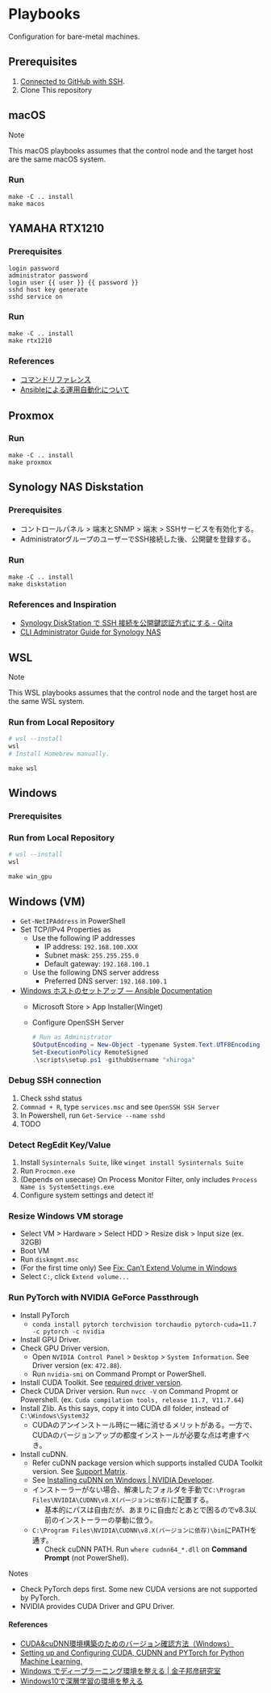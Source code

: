 # Playbooks

Configuration for bare-metal machines.

## Prerequisites

1. [Connected to GitHub with SSH](https://docs.github.com/en/authentication/connecting-to-github-with-ssh).
2. Clone This repository

## macOS

> [!NOTE]
> This macOS playbooks assumes that the control node and the target host are the same macOS system.

### Run

```shell
make -C .. install
make macos
```

## YAMAHA RTX1210

### Prerequisites

```rtx
login password
administrator password
login user {{ user }} {{ password }}
sshd host key generate
sshd service on
```

### Run

```shell
make -C .. install
make rtx1210
```

### References

- [コマンドリファレンス](http://www.rtpro.yamaha.co.jp/RT/manual/rt-common/index.html)
- [Ansibleによる運用自動化について](http://www.rtpro.yamaha.co.jp/RT/docs/ansible/index.html)

## Proxmox

### Run

```shell
make -C .. install
make proxmox
```

## Synology NAS Diskstation

### Prerequisites

- コントロールパネル > 端末とSNMP > 端末 > SSHサービスを有効化する。
- AdministratorグループのユーザーでSSH接続した後、公開鍵を登録する。

### Run

```shell
make -C .. install
make diskstation
```

### References and Inspiration

- [Synology DiskStation で SSH 接続を公開鍵認証方式にする - Qiita](https://qiita.com/shimizumasaru/items/56474d98e723ea1b5ae3)
- [CLI Administrator Guide for Synology NAS](https://global.download.synology.com/download/Document/Software/DeveloperGuide/Firmware/DSM/All/enu/Synology_DiskStation_Administration_CLI_Guide.pdf)

## WSL

> [!NOTE]
> This WSL playbooks assumes that the control node and the target host are the same WSL system.

### Run from Local Repository

```powershell
# wsl --install
wsl
# Install Homebrew manually.
```

```shell
make wsl
```

## Windows

### Prerequisites

### Run from Local Repository

```powershell
# wsl --install
wsl
```

```shell
make win_gpu
```

## Windows (VM)

- `Get-NetIPAddress` in PowerShell
- Set TCP/IPv4 Properties as
  - Use the following IP addresses
    - IP address: `192.168.100.XXX`
    - Subnet mask: `255.255.255.0`
    - Default gateway: `192.168.100.1`
  - Use the following DNS server address
    - Preferred DNS server: `192.168.100.1`
- [Windows ホストのセットアップ — Ansible Documentation](https://docs.ansible.com/ansible/2.9_ja/user_guide/windows_setup.html#id3)
  - Microsoft Store > App Installer(Winget)
  - Configure OpenSSH Server

    ```powershell
    # Run as Administrator
    $OutputEncoding = New-Object -typename System.Text.UTF8Encoding
    Set-ExecutionPolicy RemoteSigned
    .\scripts\setup.ps1 -githubUsername "xhiroga"
    ```

### Debug SSH connection

1. Check sshd status
  1. `Commnad + R`, type `services.msc` and see `OpenSSH SSH Server`
  1. In Powershell, run `Get-Service --name sshd`
1. TODO

### Detect RegEdit Key/Value

1. Install `Sysinternals Suite`, like `winget install Sysinternals Suite`
2. Run `Procmon.exe`
3. (Depends on usecase) On Process Monitor Filter, only includes `Process Name is SystemSettings.exe`
4. Configure system settings and detect it!

### Resize Windows VM storage

- Select VM > Hardware > Select HDD > Resize disk > Input size (ex. 32GB)
- Boot VM
- Run `diskmgmt.msc`
- (For the first time only) See [Fix: Can’t Extend Volume in Windows](https://woshub.com/extend-volume-blocked-by-windows-recovery-partition/)
- Select `C:`, click `Extend volume...`

### Run PyTorch with NVIDIA GeForce Passthrough

- Install PyTorch
  - `conda install pytorch torchvision torchaudio pytorch-cuda=11.7 -c pytorch -c nvidia`
- Install GPU Driver.
- Check GPU Driver version.
  - Open `NVIDIA Control Panel` > `Desktop` > `System Information`. See Driver version (ex: `472.88`).
  - Run `nvidia-smi` on Command Prompt or PowerShell.
- Install CUDA Toolkit. See [required driver version](https://docs.nvidia.com/cuda/cuda-toolkit-release-notes/index.html#cuda-major-component-versions__table-cuda-toolkit-driver-versions).
- Check CUDA Driver version. Run `nvcc -V` on Command Propmt or Powershell. (ex. `Cuda compilation tools, release 11.7, V11.7.64`)
- Install Zlib. As this says, copy it into CUDA dll folder, instead of `C:\Windows\System32`
  - CUDAのアンインストール時に一緒に消せるメリットがある。一方で、CUDAのバージョンアップの都度インストールが必要な点は考慮すべき。
- Install cuDNN.
  - Refer cuDNN package version which supports installed CUDA Toolkit version. See [Support Matrix](https://docs.nvidia.com/deeplearning/cudnn/support-matrix/index.html).
  - See [Installing cuDNN on Windows | NVIDIA Developer](https://docs.nvidia.com/deeplearning/cudnn/install-guide/index.html).
  - インストーラーがない場合、解凍したフォルダを手動で`C:\Program Files\NVIDIA\CUDNN\v8.X(バージョンに依存)`に配置する。
    - 基本的にパスは自由だが、あまりに自由だとあとで困るのでv8.3以前のインストーラーの挙動に倣う。
  - `C:\Program Files\NVIDIA\CUDNN\v8.X(バージョンに依存)\bin`にPATHを通す。
    - Check cuDNN PATH. Run `where cudnn64_*.dll` on **Command Prompt** (not PowerShell).

Notes

- Check PyTorch deps first. Some new CUDA versions are not supported by PyTorch.
- NVIDIA provides CUDA Driver and GPU Driver.

#### References

- [CUDA&cuDNN環境構築のためのバージョン確認方法（Windows）](https://shift101.hatenablog.com/entry/2022/02/27/200953)
- [Setting up and Configuring CUDA, CUDNN and PYTorch for Python Machine Learning.](https://jayanthkurup.com/setting-up-and-configuring-cuda-cudnn-and-pytorch-for-python-machine-learning/)
- [Windows でディープラーニング環境を整える | 金子邦彦研究室](https://www.kkaneko.jp/tools/win/tfstack.html)
- [Windows10で深層学習の環境を整える](http://hara-jp.com/_default/ja/Memo/Cuda_Win10.html)
